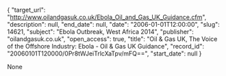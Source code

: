 {
  "target_url": "http://www.oilandgasuk.co.uk/Ebola_Oil_and_Gas_UK_Guidance.cfm", 
  "description": null, 
  "end_date": null, 
  "date": "2006-01-01T12:00:00", 
  "slug": 14621, 
  "subject": "Ebola Outbreak, West Africa 2014", 
  "publisher": "oilandgasuk.co.uk", 
  "open_access": true, 
  "title": "Oil & Gas UK, The Voice of the Offshore Industry: Ebola - Oil & Gas UK Guidance", 
  "record_id": "20060101T120000/0Pr8tWJeiTrlcXaTpv/mFQ==", 
  "start_date": null
}

None
